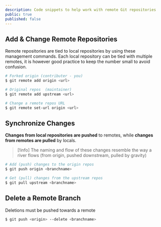 ```yaml
---
description: Code snippets to help work with remote Git repositories
public: true
published: false
---
```

## Add & Change Remote Repositories
Remote repositories are tied to local repositories by using these management commands. Each local repository can be tied with multiple remotes, it is however good practice to keep the number small to avoid confusion.

```bash
# Forked origin (contributer - you) 
$ git remote add origin <url> 

# Original repos  (maintainer)
$ git remote add upstream <url>

# Change a remote repos URL
$ git remote set-url origin <url>
```

## Synchronize Changes
**Changes from local repositories are pushed** to remotes, while **changes from remotes are pulled** by locals. 

> [!info]
> The naming and flow of these changes resemble the way a river flows (from origin, pushed downstream, pulled by gravity)

```bash
# Add (push) changes to the origin repos 
$ git push origin <branchname> 

# Get (pull) changes from the upstream repos
$ git pull upstream <branchname>
```

## Delete a Remote Branch
Deletions must be pushed towards a remote

```bash
$ git push <origin> --delete <branchname>
```
